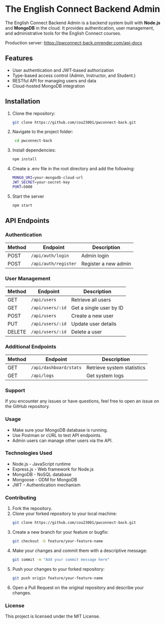 # The English Connect Backend Admin

The English Connect Backend Admin is a backend system built with **Node.js** and **MongoDB** in the cloud. It provides authentication, user management, and administrative tools for the English Connect courses.

Production server: https://pwconnect-back.onrender.com/api-docs

## Features
- User authentication and JWT-based authorization
- Type-based access control (Admin, Instructor, and Student.)
- RESTful API for managing users and data
- Cloud-hosted MongoDB integration

## Installation
1. Clone the repository:
   ```bash
   git clone https://github.com/cou23001/pwconnect-back.git
2. Navigate to the project folder:
   ```bash
    cd pwconnect-back
3. Install dependencies:
    ```bash
    npm install
4. Create a .env file in the root directory and add the following:
    ```bash
    MONGO_URI=your-mongodb-cloud-url
    JWT_SECRET=your-secret-key
    PORT=5000
5. Start the server
    ```bash
    npm start

## API Endpoints

### Authentication
| Method | Endpoint            | Description             |
|--------|---------------------|-------------------------|
| POST   | `/api/auth/login`   | Admin login            |
| POST   | `/api/auth/register` | Register a new admin  |

### User Management
| Method | Endpoint            | Description                  |
|--------|---------------------|------------------------------|
| GET    | `/api/users`        | Retrieve all users           |
| GET    | `/api/users/:id`    | Get a single user by ID      |
| POST   | `/api/users`        | Create a new user            |
| PUT    | `/api/users/:id`    | Update user details          |
| DELETE | `/api/users/:id`    | Delete a user                |

### Additional Endpoints
| Method | Endpoint                | Description                   |
|--------|-------------------------|-------------------------------|
| GET    | `/api/dashboard/stats`  | Retrieve system statistics    |
| GET    | `/api/logs`             | Get system logs               |


### Support

If you encounter any issues or have questions, feel free to open an issue on the GitHub repository.

### Usage

- Make sure your MongoDB database is running.
- Use Postman or cURL to test API endpoints.
- Admin users can manage other users via the API.

### Technologies Used

- Node.js - JavaScript runtime
- Express.js - Web framework for Node.js
- MongoDB - NoSQL database
- Mongoose - ODM for MongoDB
- JWT - Authentication mechanism

### Contributing

1. Fork the repository.
2. Clone your forked repository to your local machine:
    ```bash
    git clone https://github.com/cou23001/pwconnect-back.git
3. Create a new branch for your feature or bugfix:
    ```bash
    git checkout -b feature/your-feature-name
4. Make your changes and commit them with a descriptive message:
    ```bash
    git commit -m "Add your commit message here"
5. Push your changes to your forked repository:
    ```bash
    git push origin feature/your-feature-name
6. Open a Pull Request on the original repository and describe your changes.
    

### License

This project is licensed under the MIT License.
